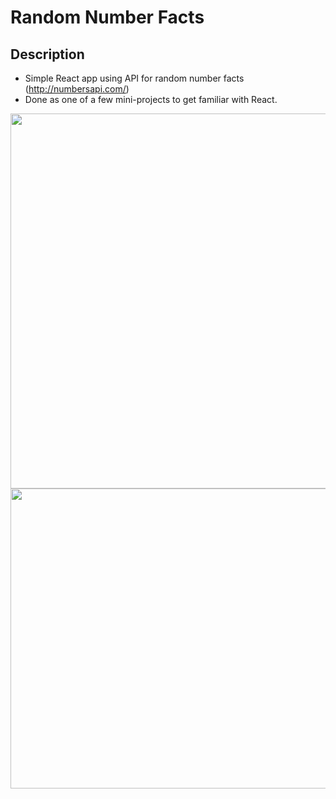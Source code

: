 # Random Number Facts

## Description
- Simple React app using API for random number facts (http://numbersapi.com/)
- Done as one of a few mini-projects to get familiar with React. 

<img src="https://drive.google.com/uc?export=view&id=1nM7YF1Y-eY5e6lBag5MO2f22y0oKAmpN" align="left" width="600px">

<img src="https://live.staticflickr.com/65535/50971734618_dcc8978f8a_z.jpg" width="640" height="480" alt="">

